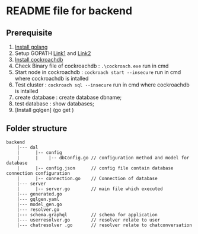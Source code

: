 # README file for backend

## Prerequisite
1. [Install golang](https://golang.org/dl/)
2. Setup GOPATH [Link1](https://golang.org/doc/code.html#GOPATH) and [Link2](https://github.com/golang/go/wiki/GOPATH)
3. [Install cockroachdb](https://www.cockroachlabs.com/docs/stable/install-cockroachdb-windows.html)
4. Check Binary file of cockroachdb : `.\cockroach.exe` run in cmd
5. Start node in cockroachdb : `cockroach start --insecure` run in cmd where cockroachdb is intalled
6. Test cluster : `cockroach sql --insecure` run in cmd where cockroachdb is intalled
7. create database : create database dbname;
8. test database : show databases;
8. [Install gqlgen] (go get )

## Folder structure

    backend
        |--- dal
        |      |-- config
        |      |    |-- dbConfig.go // configuration method and model for database
        |      |-- config.json      // config file contain database connection configuration
        |      |-- connection.go    // Connection of database 
        |--- server
        |      |-- server.go        // main file which executed
        |--- generated.go
        |--- gqlgen.yaml
        |--- model_gen.go
        |--- resolver.go
        |--- schema.graphql         // schema for application
        |--- userresolver.go        // resolver relate to user
        |--- chatresolver .go       // resolver relate to chatconversation


